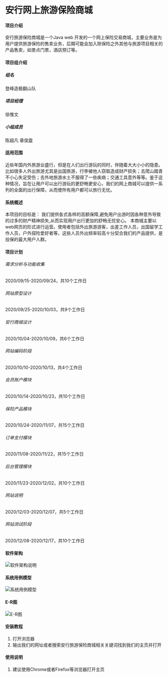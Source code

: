 # 安行网上旅游保险商城

#### 项目介绍
安行旅游保险商城是一个Java web 开发的一个网上保险交易商城，主要业务是为用户提供旅游保险的售卖业务，后期可能会加入除保险之外其他与旅游项目相关的产品售卖，如景点门票，酒店预订等。

#### 项目组介绍
##### 组名
登峰造极翻山队
##### 项目经理
徐惟文
##### 小组成员
陈超凡 章俣震

#### 适用范围
近些年国内外旅游业盛行，但是在人们出行游玩的同时，伴随着大大小小的隐患。比如很多人外出旅游尤其是出国旅游，行李被他人窃取造成财产损失；去爬山踏青不小心失足受伤；去外地旅游水土不服得了一些疾病；交通工具意外等等。鉴于这种情况，旨在让用户可以出行游玩的更舒畅更安心，我们的网上商城可以提供一系列的全面的出行保障，从而使所有用户都可以旅行无忧。

#### 系统概述
本项目的目标是：
我们提供各式各样的高额保障,避免用户出游时因各种意外导致的过多的财产精神损失,从而实现用户出行更加的舒畅无忧安心。
本商城主要以web网页的形式进行运营。使用者包括外出旅游游客，出差工作人员，出国留学工作人员，户外探险爱好者等，这些人员外出频率较高十分契合我们的产品提供，是投保的最大用户人群。

#### 项目计划
###### 需求分析与功能收集
2020/09/15-2020/09/24，共10个工作日
###### 网站原型设计
2020/09/25-2020/10/03，共9个工作日
###### 安行商城设计
2020/10/04-2020/10/09，共6个工作日
###### 网站编码阶段
2020/10/10-2020/10/13，共4个工作日
###### 会员账户模块
2020/10/14-2020/10/23，共10个工作日
###### 保险产品模块
2020/10/24-2020/11/07，共15个工作日
###### 订单支付模块
2020/11/08-2020/11/22，共15个工作日
###### 后台管理模块
2020/11/23-2020/12/02，共10个工作日
###### 网站说明
2020/12/03-2020/12/07，共5个工作日
###### 网站测试阶段
2020/12/08-2020/12/17，共10个工作日

#### 软件架构
![软件架构说明](https://images.gitee.com/uploads/images/2020/1202/205136_df048ff5_5131179.png "架构.png") 

#### 系统用例模型
![系统用例模型](https://images.gitee.com/uploads/images/2020/1208/000937_7ef5d310_6517781.png "安行旅游保险网上商城项目用例图.png")

#### E-R图
![E-R图](https://images.gitee.com/uploads/images/2020/1208/001353_6e8f68de_6517781.png "E-R图.png")

#### 安装教程

1.  打开浏览器
2.  输出我们的网址或者搜索安行旅游保险商城相关关键词找到我们的主页并打开


#### 使用说明

1.  建议使用Chrome或者Firefox等浏览器打开主页 

